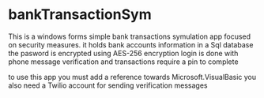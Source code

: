# bankTransactionSym

This is a windows forms simple bank transactions symulation app focused on security measures.
	it holds bank accounts information in a Sql database
	the pasword is encrypted using AES-256 encryption
	login is done with phone message verification
	and transactions require a pin to complete
	
to use this app you must add a reference towards Microsoft.VisualBasic
you also need a Twilio account for sending verification messages 
